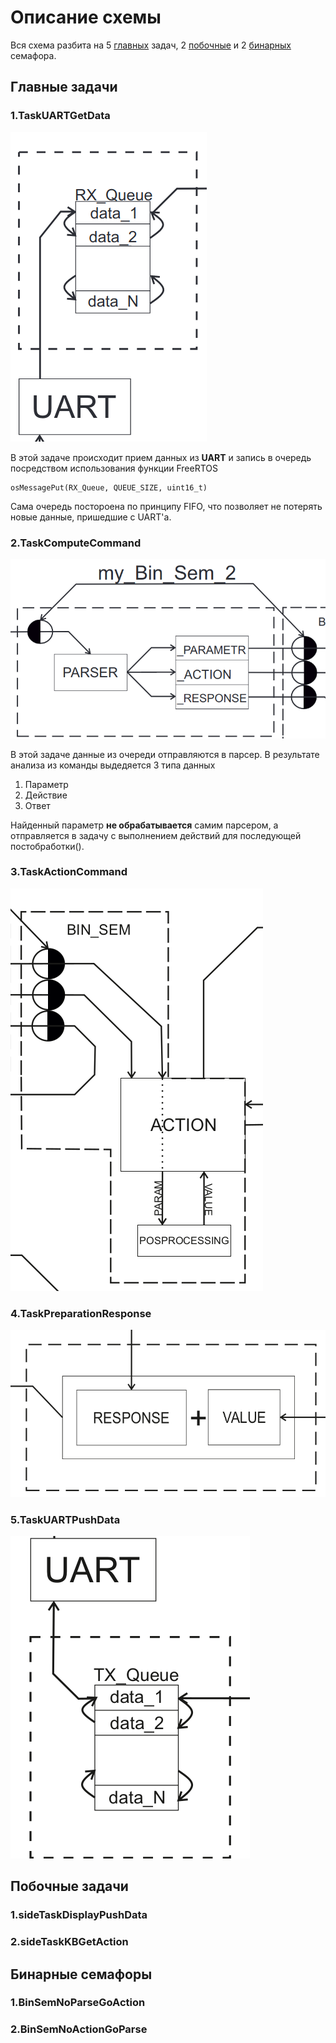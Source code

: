 # Описание схемы #

Вся схема разбита на 5 [главных](#Главные_задачи) задач, 2 [побочные](#Побочные_задачи) и 2 [бинарных](#Бинарные_семафоры) семафора.



## <a name="Главные_задачи">Главные задачи</a> ##

### 1.TaskUARTGetData ###

![TaskUARTGetData](/img/1.TaskUARTGetData.png)

В этой задаче происходит прием данных из **UART** и запись в очередь посредством использования функции FreeRTOS

	osMessagePut(RX_Queue, QUEUE_SIZE, uint16_t)

Сама очередь постороена по принципу FIFO, что позволяет не потерять новые данные, пришедшие с UART'а. 

### 2.TaskComputeCommand ###

![TaskComputeCommand](/img/2.TaskComputeCommand.png)

В этой задаче данные из очереди отправляются в парсер. В результате анализа из команды выдедяется 3 типа данных

1.	Параметр
2.	Действие
3.	Ответ

Найденный параметр **не обрабатывается** самим парсером, а отправляется в задачу с выполнением действий для последующей постобработки(). 

### 3.TaskActionCommand ###

![TaskActionCommand](/img/3.TaskActionCommand.png)

### 4.TaskPreparationResponse  ###

![TaskPreparationResponse](/img/4.TaskPreparationResponse.png)

### 5.TaskUARTPushData ###

![TaskUARTPushData](/img/5.TaskUARTPushData.png)



## <a name="Побочные_задачи">Побочные задачи</a> ##

### 1.sideTaskDisplayPushData ###

### 2.sideTaskKBGetAction ###



## <a name="Бинарные_семафоры">Бинарные семафоры</a> ##

### 1.BinSemNoParseGoAction ###

### 2.BinSemNoActionGoParse ###